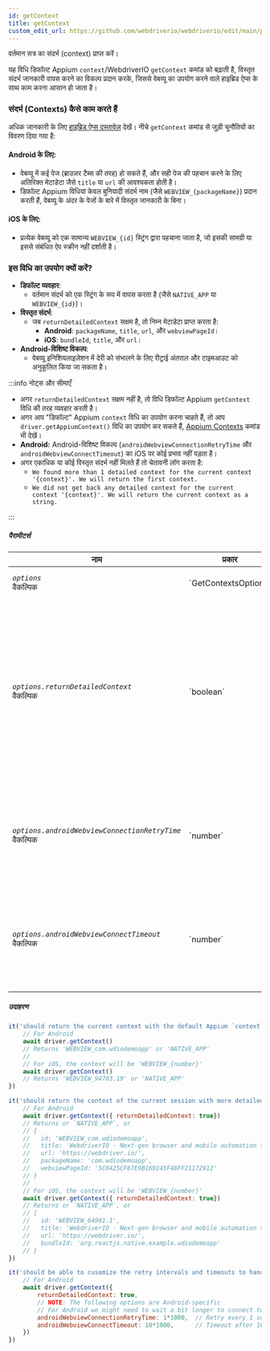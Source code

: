 ```yaml
---
id: getContext
title: getContext
custom_edit_url: https://github.com/webdriverio/webdriverio/edit/main/packages/webdriverio/src/commands/mobile/getContext.ts
---
```


वर्तमान सत्र का संदर्भ (context) प्राप्त करें।

यह विधि डिफॉल्ट Appium `context`/WebdriverIO `getContext` कमांड को बढ़ाती है, विस्तृत संदर्भ जानकारी वापस करने का विकल्प प्रदान करके, जिससे वेबव्यू का उपयोग करने वाले हाइब्रिड ऐप्स के साथ काम करना आसान हो जाता है।

### संदर्भ (Contexts) कैसे काम करते हैं
अधिक जानकारी के लिए [हाइब्रिड ऐप्स दस्तावेज़](/docs/api/mobile#hybrid-apps) देखें। नीचे `getContext` कमांड से जुड़ी चुनौतियों का विवरण दिया गया है:

#### Android के लिए:
- वेबव्यू में कई पेज (ब्राउज़र टैब्स की तरह) हो सकते हैं, और सही पेज की पहचान करने के लिए अतिरिक्त मेटाडेटा जैसे `title` या `url` की आवश्यकता होती है।
- डिफॉल्ट Appium विधियां केवल बुनियादी संदर्भ नाम (जैसे `WEBVIEW_{packageName}`) प्रदान करती हैं, वेबव्यू के अंदर के पेजों के बारे में विस्तृत जानकारी के बिना।

#### iOS के लिए:
- प्रत्येक वेबव्यू को एक सामान्य `WEBVIEW_{id}` स्ट्रिंग द्वारा पहचाना जाता है, जो इसकी सामग्री या इससे संबंधित ऐप स्क्रीन नहीं दर्शाती है।

### इस विधि का उपयोग क्यों करें?
- **डिफॉल्ट व्यवहार**:
  - वर्तमान संदर्भ को एक स्ट्रिंग के रूप में वापस करता है (जैसे `NATIVE_APP` या `WEBVIEW_{id}`)।
- **विस्तृत संदर्भ**:
  - जब `returnDetailedContext` सक्षम है, तो निम्न मेटाडेटा प्राप्त करता है:
    - **Android**: `packageName`, `title`, `url`, और `webviewPageId`।
    - **iOS**: `bundleId`, `title`, और `url`।
- **Android-विशिष्ट विकल्प**:
  - वेबव्यू इनिशियलाइज़ेशन में देरी को संभालने के लिए रीट्राई अंतराल और टाइमआउट को अनुकूलित किया जा सकता है।

:::info नोट्स और सीमाएँ

- अगर `returnDetailedContext` सक्षम नहीं है, तो विधि डिफॉल्ट Appium `getContext` विधि की तरह व्यवहार करती है।
- अगर आप "डिफॉल्ट" Appium `context` विधि का उपयोग करना चाहते हैं, तो आप `driver.getAppiumContext()` विधि का उपयोग कर सकते हैं, 
[Appium Contexts](/docs/api/appium#getappiumcontext) कमांड भी देखें।
- **Android:** Android-विशिष्ट विकल्प (`androidWebviewConnectionRetryTime` और `androidWebviewConnectTimeout`) का iOS पर कोई प्रभाव नहीं पड़ता है।
- अगर एकाधिक या कोई विस्तृत संदर्भ नहीं मिलते हैं तो चेतावनी लॉग करता है:
  - `We found more than 1 detailed context for the current context '{context}'. We will return the first context.`
  - `We did not get back any detailed context for the current context '{context}'. We will return the current context as a string.`

:::

##### पैरामीटर्स

<table>
  <thead>
    <tr>
      <th>नाम</th><th>प्रकार</th><th>विवरण</th>
    </tr>
  </thead>
  <tbody>
    <tr>
      <td><code><var>options</var></code><br /><span className="label labelWarning">वैकल्पिक</span></td>
      <td>`GetContextsOptions`</td>
      <td>`getContext` विकल्प (वैकल्पिक)</td>
    </tr>
    <tr>
      <td><code><var>options.returnDetailedContext</var></code><br /><span className="label labelWarning">वैकल्पिक</span></td>
      <td>`boolean`</td>
      <td>डिफॉल्ट रूप से, हम केवल डिफॉल्ट Appium `context` API के आधार पर संदर्भ नाम वापस करते हैं, जो केवल एक स्ट्रिंग है। यदि आप विस्तृत संदर्भ जानकारी प्राप्त करना चाहते हैं, तो इसे `true` पर सेट करें। डिफॉल्ट `false` है (वैकल्पिक)।</td>
    </tr>
    <tr>
      <td><code><var>options.androidWebviewConnectionRetryTime</var></code><br /><span className="label labelWarning">वैकल्पिक</span></td>
      <td>`number`</td>
      <td>वेबव्यू से कनेक्ट करने के प्रत्येक प्रयास के बीच मिलीसेकंड में प्रतीक्षा का समय। डिफॉल्ट `500` ms है (वैकल्पिक)। <br /><strong>केवल-ANDROID</strong></td>
    </tr>
    <tr>
      <td><code><var>options.androidWebviewConnectTimeout</var></code><br /><span className="label labelWarning">वैकल्पिक</span></td>
      <td>`number`</td>
      <td>वेब व्यू पेज का पता लगाने के लिए प्रतीक्षा करने का अधिकतम समय मिलीसेकंड में। डिफॉल्ट `5000` ms है (वैकल्पिक)। <br /><strong>केवल-ANDROID</strong></td>
    </tr>
  </tbody>
</table>

##### उदाहरण

```js title="default.test.js"
it('should return the current context with the default Appium `context` method', async () => {
    // For Android
    await driver.getContext()
    // Returns 'WEBVIEW_com.wdiodemoapp' or 'NATIVE_APP'
    //
    // For iOS, the context will be 'WEBVIEW_{number}'
    await driver.getContext()
    // Returns 'WEBVIEW_94703.19' or 'NATIVE_APP'
})

```

```js title="detailed.test.js"
it('should return the context of the current session with more detailed information', async () => {
    // For Android
    await driver.getContext({ returnDetailedContext: true})
    // Returns or `NATIVE_APP`, or
    // {
    //   id: 'WEBVIEW_com.wdiodemoapp',
    //   title: 'WebdriverIO · Next-gen browser and mobile automation test framework for Node.js | WebdriverIO',
    //   url: 'https://webdriver.io/',
    //   packageName: 'com.wdiodemoapp',
    //   webviewPageId: '5C0425CF67E9B169245F48FF21172912'
    // }
    //
    // For iOS, the context will be 'WEBVIEW_{number}'
    await driver.getContext({ returnDetailedContext: true})
    // Returns or `NATIVE_APP`, or
    // {
    //   id: 'WEBVIEW_64981.1',
    //   title: 'WebdriverIO · Next-gen browser and mobile automation test framework for Node.js | WebdriverIO',
    //   url: 'https://webdriver.io/',
    //   bundleId: 'org.reactjs.native.example.wdiodemoapp'
    // }
})

```

```js title="customize.retry.test.js"
it('should be able to cusomize the retry intervals and timeouts to handle delayed webview initialization', async () => {
    // For Android
    await driver.getContext({
        returnDetailedContext: true,
        // NOTE: The following options are Android-specific
        // For Android we might need to wait a bit longer to connect to the webview, so we can provide some additional options
        androidWebviewConnectionRetryTime: 1*1000,  // Retry every 1 second
        androidWebviewConnectTimeout: 10*1000,      // Timeout after 10 seconds
    })
})
```